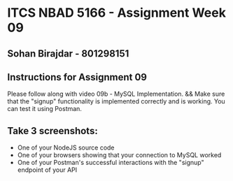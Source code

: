 # ITCS NBAD 5166 - Assignment Week 09
## Sohan Birajdar - 801298151

## Instructions for Assignment 09

Please follow along with video 09b - MySQL Implementation.
&& Make sure that the "signup" functionality is implemented correctly and is working.
You can test it using Postman.

## Take 3 screenshots:
- One of your NodeJS source code
- One of your browsers showing that your connection to MySQL worked
- One of your Postman's successful interactions with the "signup" endpoint of your API
